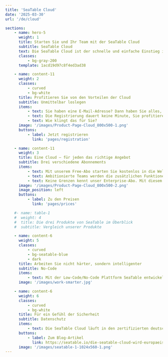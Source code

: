 ```yaml
---
title: 'SeaTable Cloud'
date: '2025-03-30'
url: '/de/cloud'

sections:
    - name: hero-5
      weight: 1
      title: Starten Sie und Ihr Team mit der SeaTable Cloud
      subtitle: SeaTable Cloud
      text: Die SeaTable Cloud ist der schnelle und einfache Einstieg in die Low-Code-Plattform SeaTable. In wenigen Minuten können Sie und Ihr Team damit beginnen, effiziente Prozesse zu entwickeln und Ihr Leben zu vereinfachen.
      classes:
          - bg-gray-200
      template: 1acd19d97c8f4ed3ad38

    - name: content-11
      weight: 2
      classes:
          - curved
          - bg-white
      title: Profitieren Sie von den Vorteilen der Cloud
      subtitle: Unmittelbar loslegen
      items:
          - text: Sie haben eine E-Mail-Adresse? Dann haben Sie alles, was nötig ist, um mit SeaTable loszulegen.
          - text: Die Registrierung dauert keine Minute, Sie profitieren von transparenten Kosten, können beliebig skalieren und müssen sich um nichts kümmern.
          - text: Wie klingt das für Sie?
      image: '/images/Product-Page-Cloud_800x500-1.png'
      buttons:
          - label: Jetzt registrieren
            link: 'pages/registration'

    - name: content-11
      weight: 3
      title: Eine Cloud – für jeden das richtige Angebot
      subtitle: Drei verschiedene Abonnements
      items:
          - text: Mit unserem Free-Abo starten Sie kostenlos in die Welt von SeaTable.
          - text: Ambitionierte Teams werden die zusätzlichen Funktionen und höhere Limits des Pro-Abos schätzen. Dieses beginnt ab 7 € pro Monat und Anwender.
          - text: Keine Grenzen kennt unser Enterprise-Abo. Mit diesem haben Sie die perfekte Plattform für alle Ihre Herausforderungen.
      image: '/images/Product-Page-Cloud_800x500-2.png'
      image_position: left
      buttons:
          - label: Zu den Preisen
            link: 'pages/prices'

    #- name: table-1
    #  weight: 4
    #  title: Die drei Produkte von SeaTable im Überblick
    #  subtitle: Vergleich unserer Produkte

    - name: content-6
      weight: 5
      classes:
          - curved
          - bg-seatable-blue
          - dark
      title: Arbeiten Sie nicht härter, sondern intelligenter
      subtitle: No-Code
      items:
          - text: Mit der Low-Code/No-Code Plattform SeaTable entwickeln Sie effiziente Prozesse und Lösungen für ein schnelleres und einfacheres Arbeiten. SeaTable ist so einfach wie Excel aber mit der Power einer Datenbank.
      image: '/images/work-smarter.jpg'

    - name: content-6
      weight: 6
      classes:
          - curved
          - bg-white
      title: Für ein Gefühl der Sicherheit
      subtitle: Datenschutz
      items:
          - text: Die SeaTable Cloud läuft in den zertifizierten deutschen Rechenzentren des schweizer Anbieters Exoscale. Amerikanischen Dienstleister haben wir den Rücken gekehrt.
      buttons:
          - label: Zum Blog-Artikel
            link: https://seatable.io/die-seatable-cloud-wird-europaeischer/
      image: '/images/seatable-1-1024x560-1.png'
---
```

